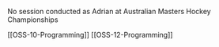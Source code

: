 No session conducted as Adrian at Australian Masters Hockey  Championships

[[OSS-10-Programming]] [[OSS-12-Programming]]
